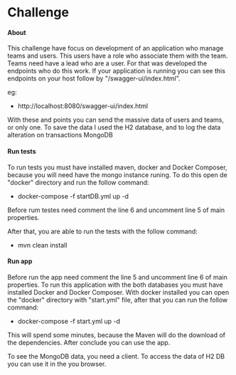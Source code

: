 # Challenge

#### About
This challenge have focus on development of an application who manage teams and users. This users have a role who associate them with the team. Teams need have a lead who are a user.
For that was developed the endpoints who do this work. If your application is running you can see this endpoints on your host follow by "/swagger-ui/index.html".

eg:


- http://localhost:8080/swagger-ui/index.html

With these and points you can send the massive data of users and teams, or only one. To save the data I used the H2 database, and to log the data alteration on transactions MongoDB

#### Run tests
To run tests you must have installed maven, docker and Docker Composer, because you will need have the mongo instance runing. To do this open de "docker" directory and run the follow command:

- docker-compose -f startDB.yml up -d

Before rum testes need comment the line 6 and uncomment line 5 of main properties.

After that, you are able to run the tests with the follow command:

- mvn clean install

#### Run app
Before run the app need comment the line 5 and uncomment line 6 of main properties.
To run this application with the both databases you must have installed Docker and Docker Composer. With docker installed you can open the "docker" directory with "start.yml" file, after that you can run the follow command:

- docker-compose -f start.yml up -d

This will spend some minutes, because the Maven will do the download of the dependencies. After conclude you can use the app.

To see the MongoDB data, you need a client.
To access the data of H2 DB you can use it in the you browser.
